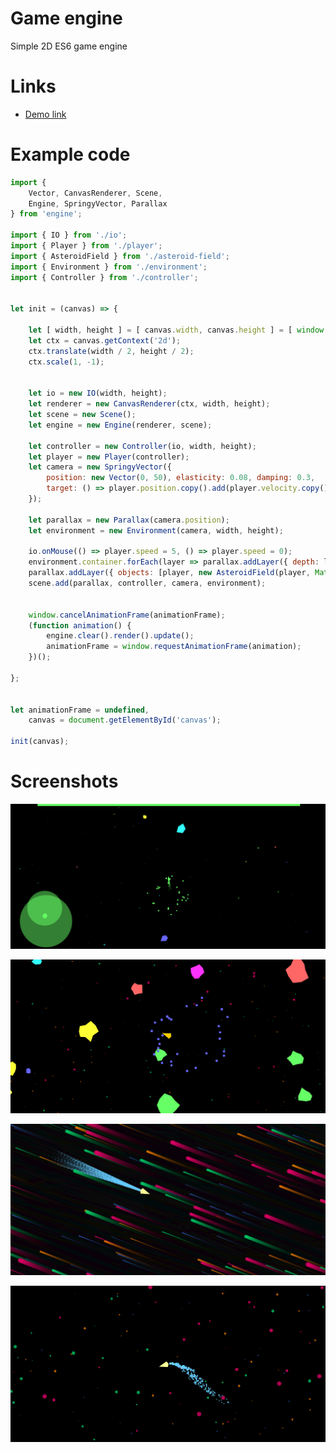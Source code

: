# Game engine
Simple 2D ES6 game engine

# Links
 - [Demo link](https://rawgit.com/ichko/sidescroll/master/index.html)

# Example code
```javascript
import {
    Vector, CanvasRenderer, Scene,
    Engine, SpringyVector, Parallax
} from 'engine';

import { IO } from './io';
import { Player } from './player';
import { AsteroidField } from './asteroid-field';
import { Environment } from './environment';
import { Controller } from './controller';


let init = (canvas) => {

    let [ width, height ] = [ canvas.width, canvas.height ] = [ window.innerWidth, window.innerHeight ];
    let ctx = canvas.getContext('2d');
    ctx.translate(width / 2, height / 2);
    ctx.scale(1, -1);


    let io = new IO(width, height);
    let renderer = new CanvasRenderer(ctx, width, height);
    let scene = new Scene();
    let engine = new Engine(renderer, scene);

    let controller = new Controller(io, width, height);
    let player = new Player(controller);
    let camera = new SpringyVector({
        position: new Vector(0, 50), elasticity: 0.08, damping: 0.3,
        target: () => player.position.copy().add(player.velocity.copy().scale(3))
    });

    let parallax = new Parallax(camera.position);
    let environment = new Environment(camera, width, height);

    io.onMouse(() => player.speed = 5, () => player.speed = 0);
    environment.container.forEach(layer => parallax.addLayer({ depth: layer.depth, objects: layer.objects }));
    parallax.addLayer({ objects: [player, new AsteroidField(player, Math.max(width, height))] });
    scene.add(parallax, controller, camera, environment);


    window.cancelAnimationFrame(animationFrame);
    (function animation() {
        engine.clear().render().update();
        animationFrame = window.requestAnimationFrame(animation);
    })();

};


let animationFrame = undefined,
    canvas = document.getElementById('canvas');

init(canvas);
```

# Screenshots
![example](assets/controller_and_fuel_tank.png)

![example](assets/asteroids_colorful_exploding.png)

![example](assets/trails-in-space.png)

![example](assets/ship-curved-trail.png)
